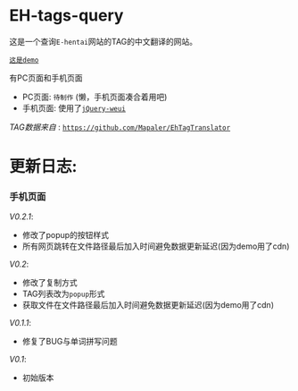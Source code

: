# EH-tags-query

这是一个查询`E-hentai`网站的TAG的中文翻译的网站。

[`这是demo`](http://eh.zhihaofans.com/)

有PC页面和手机页面

- PC页面: `待制作` (懒，手机页面凑合着用吧)
- 手机页面: 使用了[`jQuery-weui`](https://github.com/lihongxun945/jquery-weui)

*TAG数据来自* : [`https://github.com/Mapaler/EhTagTranslator`](https://github.com/Mapaler/EhTagTranslator)


# 更新日志:

### 手机页面

*V0.2.1*:

- 修改了popup的按钮样式
- 所有网页跳转在文件路径最后加入时间避免数据更新延迟(因为demo用了cdn)

*V0.2*:

- 修改了复制方式
- TAG列表改为`popup`形式
- 获取文件在文件路径最后加入时间避免数据更新延迟(因为demo用了cdn)

*V0.1.1*:

- 修复了BUG与单词拼写问题

*V0.1*:

- 初始版本